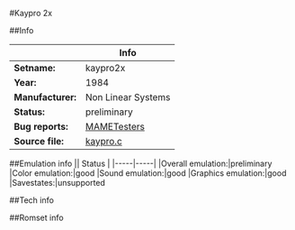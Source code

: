 #Kaypro 2x

##Info

||Info|
|-----|-----|
|**Setname:**|kaypro2x
|**Year:**|1984
|**Manufacturer:**|Non Linear Systems
|**Status:**|preliminary
|**Bug reports:**|[MAMETesters](http://mametesters.org/view_all_set.php?type=1&temporary=y&search=kaypro.c)
|**Source file:**|[kaypro.c](https://github.com/mamedev/mame/blob/master/src/mess/drivers/kaypro.c)

##Emulation info
|| Status |
|-----|-----|
|Overall emulation:|preliminary
|Color emulation:|good
|Sound emulation:|good
|Graphics emulation:|good
|Savestates:|unsupported

##Tech info

##Romset info

<!--- START OF EDITED COMMENT DO NOT TOUCH TEXT ABOVE-->
